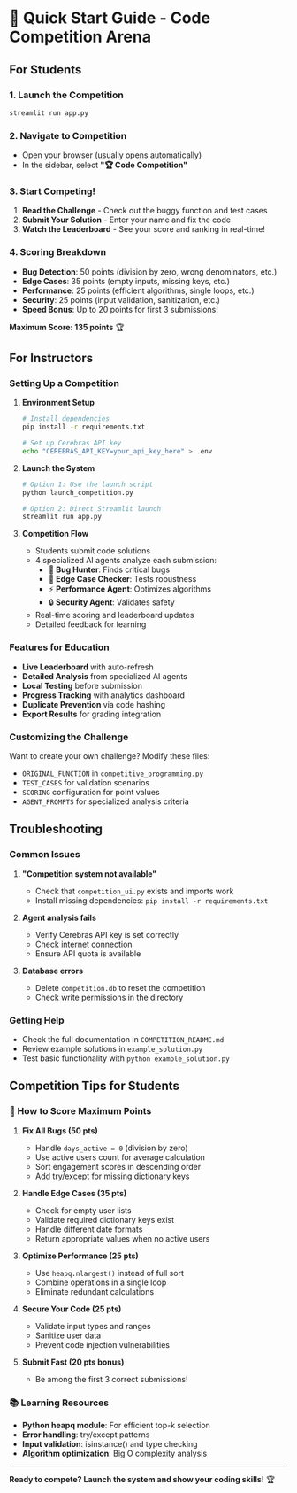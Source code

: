# 🚀 Quick Start Guide - Code Competition Arena

## For Students

### 1. Launch the Competition
```bash
streamlit run app.py
```

### 2. Navigate to Competition
- Open your browser (usually opens automatically)
- In the sidebar, select **"🏆 Code Competition"**

### 3. Start Competing!
1. **Read the Challenge** - Check out the buggy function and test cases
2. **Submit Your Solution** - Enter your name and fix the code
3. **Watch the Leaderboard** - See your score and ranking in real-time!

### 4. Scoring Breakdown
- **Bug Detection**: 50 points (division by zero, wrong denominators, etc.)
- **Edge Cases**: 35 points (empty inputs, missing keys, etc.) 
- **Performance**: 25 points (efficient algorithms, single loops, etc.)
- **Security**: 25 points (input validation, sanitization, etc.)
- **Speed Bonus**: Up to 20 points for first 3 submissions!

**Maximum Score: 135 points** 🏆

## For Instructors

### Setting Up a Competition

1. **Environment Setup**
   ```bash
   # Install dependencies
   pip install -r requirements.txt
   
   # Set up Cerebras API key
   echo "CEREBRAS_API_KEY=your_api_key_here" > .env
   ```

2. **Launch the System**
   ```bash
   # Option 1: Use the launch script
   python launch_competition.py
   
   # Option 2: Direct Streamlit launch
   streamlit run app.py
   ```

3. **Competition Flow**
   - Students submit code solutions
   - 4 specialized AI agents analyze each submission:
     - 🐛 **Bug Hunter**: Finds critical bugs
     - 🎯 **Edge Case Checker**: Tests robustness  
     - ⚡ **Performance Agent**: Optimizes algorithms
     - 🔒 **Security Agent**: Validates safety
   - Real-time scoring and leaderboard updates
   - Detailed feedback for learning

### Features for Education

- **Live Leaderboard** with auto-refresh
- **Detailed Analysis** from specialized AI agents
- **Local Testing** before submission
- **Progress Tracking** with analytics dashboard
- **Duplicate Prevention** via code hashing
- **Export Results** for grading integration

### Customizing the Challenge

Want to create your own challenge? Modify these files:
- `ORIGINAL_FUNCTION` in `competitive_programming.py`
- `TEST_CASES` for validation scenarios
- `SCORING` configuration for point values
- `AGENT_PROMPTS` for specialized analysis criteria

## Troubleshooting

### Common Issues

1. **"Competition system not available"**
   - Check that `competition_ui.py` exists and imports work
   - Install missing dependencies: `pip install -r requirements.txt`

2. **Agent analysis fails**
   - Verify Cerebras API key is set correctly
   - Check internet connection
   - Ensure API quota is available

3. **Database errors**
   - Delete `competition.db` to reset the competition
   - Check write permissions in the directory

### Getting Help

- Check the full documentation in `COMPETITION_README.md`
- Review example solutions in `example_solution.py`
- Test basic functionality with `python example_solution.py`

## Competition Tips for Students

### 🎯 How to Score Maximum Points

1. **Fix All Bugs (50 pts)**
   - Handle `days_active = 0` (division by zero)
   - Use active users count for average calculation
   - Sort engagement scores in descending order
   - Add try/except for missing dictionary keys

2. **Handle Edge Cases (35 pts)**
   - Check for empty user lists
   - Validate required dictionary keys exist
   - Handle different date formats
   - Return appropriate values when no active users

3. **Optimize Performance (25 pts)**
   - Use `heapq.nlargest()` instead of full sort
   - Combine operations in a single loop
   - Eliminate redundant calculations

4. **Secure Your Code (25 pts)**
   - Validate input types and ranges
   - Sanitize user data
   - Prevent code injection vulnerabilities

5. **Submit Fast (20 pts bonus)**
   - Be among the first 3 correct submissions!

### 📚 Learning Resources

- **Python heapq module**: For efficient top-k selection
- **Error handling**: try/except patterns
- **Input validation**: isinstance() and type checking
- **Algorithm optimization**: Big O complexity analysis

---

**Ready to compete? Launch the system and show your coding skills!** 🏆 